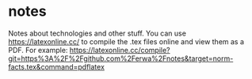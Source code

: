 notes
=====

Notes about technologies and other stuff. You can use https://latexonline.cc/ to compile the .tex files online and view them as a PDF. For example: https://latexonline.cc/compile?git=https%3A%2F%2Fgithub.com%2Ferwa%2Fnotes&target=norm-facts.tex&command=pdflatex
